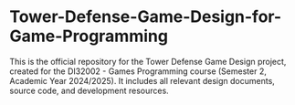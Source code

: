 # Tower-Defense-Game-Design-for-Game-Programming
This is the official repository for the Tower Defense Game Design project, created for the DI32002 - Games Programming course (Semester 2, Academic Year 2024/2025). It includes all relevant design documents, source code, and development resources.
